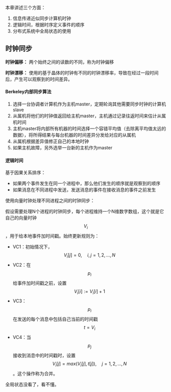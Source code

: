 本章讲述三个方面：

1. 信息传递近似同步计算机时钟
2. 逻辑时间，根据时序定义事件的顺序
3. 分布式系统中全局状态的使用

## 时钟同步

**时钟偏移：** 两个始终之间的读数的不同，称为时钟偏移

**时钟漂移：** 使用的基于晶体的时钟有不同的时钟漂移率，导致在经过一段时间后，产生可以观察到的时间差异。

#### Berkeley内部同步算法

1. 选择一台协调者计算机作为主机master，定期轮询其他需要同步时钟的计算机slave
2. 从属机将他们的时钟值返回给主机master，主机通过记录往返时间来估计从属机时间
3. 主机master将内部所有机器的时间选择一个容错平均值（去除离平均值太远的数据），将所得结果与每台机器的时间差异分发给对应的从属机
4. 从属机根据差异值修正自己的本地时钟
5. 如果主机故障，另外选举一台新的主机作为master

#### 逻辑时间

基于因果关系排序：

* 如果两个事件发生在同一个进程中，那么他们发生的顺序就是观察到的顺序
* 如果消息在不同进程中发送，发送消息的事件在接收消息的事件之前发生

使用向量时钟处理不同进程之间的时钟同步：

假设需要处理N个进程的时钟同步，每个进程维持一个N维数字数组，这个就是它自己的向量时钟 $$V_i$$ ，用于给本地事件加时间戳。始终更新规则为：

* VC1：初始情况下，$$V_i[j] = 0, 	\quad i,j = 1,2,\ldots, N$$
* VC2：在 $$p_i$$ 给事件加时间戳之前，设置 $$V_i[i] := V_i[i] + 1$$
* VC3：$$p_i$$ 在发送的每个消息中包括自己当前的时间戳 $$t = V_i$$
* VC4：当 $$p_j$$ 接收到消息中的时间戳时，设置 $$V_i[j] = max(V_i[j], t[j]), \quad j = 1,2,\ldots, N$$ 。这个操作称为合并。

全局状态没看了，看不懂。